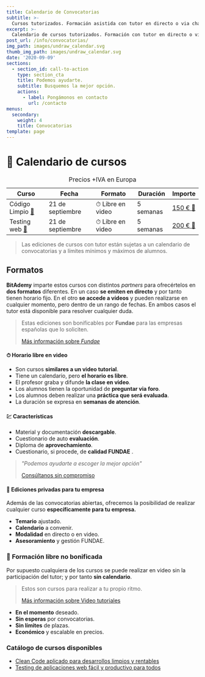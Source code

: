 ```yaml
---
title: Calendario de Convocatorias
subtitle: >-
  Cursos tutorizados. Formación asistida con tutor en directo o via chat.
excerpt: >-
  Calendario de cursos tutorizados. Formación con tutor en directo o via chat.
post_url: /info/convocatorias/
img_path: images/undraw_calendar.svg
thumb_img_path: images/undraw_calendar.svg
date: '2020-09-09'
sections:
  - section_id: call-to-action
    type: section_cta
    title: Podemos ayudarte.
    subtitle: Busquemos la mejor opción.
    actions:
      - label: Pongámonos en contacto
        url: /contacto
menus:
  secondary:
    weight: 4
    title: Convocatorias
template: page
---
```


# 📆 Calendario de cursos

<table>
    <caption>Precios +IVA en Europa</caption>
  <thead>
    <tr>
      <th>Curso</th>
      <th>Fecha</th>
      <th>Formato</th>
      <th>Duración</th>
      <th>Importe</th>
    </tr>
  </thead>
  <tbody>
    <tr>
      <td>Código Limpio
        <a href="/cursos/clean-code-aplicado-para-desarrollos-limpios-y-rentables/">📖</a></td>
      <td>21 de septiembre</td>
      <td>⏱ Libre en video</td>
      <td>5 semanas</td>
      <td><a href="https://trainingit.es//curso-clean-code?promo=bitAdemy">150 € 🛒</a></td>
    </tr>
    <tr>
      <td>Testing web
      <a href="/cursos/testing-de-aplicaciones-web-facil-y-productivo-para-todos/">📖</a></td>
      </td>
      <td>21 de septiembre</td>
      <td>⏱ Libre en video</td>
      <td>5 semanas</td>
      <td><a href="https://trainingit.es/curso-testing-web?promo=bitAdemy">200 € 🛒</a></td>
    </tr>
  </tbody>
  <tfoot>
  </tfoot>
</table>

> Las ediciones de cursos con tutor están sujetas a un calendario de convocatorias y a límites mínimos y máximos de alumnos.

## Formatos

**BitAdemy** imparte estos cursos con distintos _partners_ para ofrecértelos en **dos formatos** diferentes. En un caso **se emiten en directo** y por tanto tienen horario fijo. En el otro **se accede a vídeos** y pueden realizarse en cualquier momento, pero dentro de un rango de fechas. En ambos casos el tutor está disponible para resolver cualquier duda.

> Estas ediciones son bonificables por **Fundae** para las empresas españolas que lo soliciten.
>
> [Más información sobre _Fundae_](https://www.bitademy.com/info/fundae/)

#### ⏱ Horario libre en video

- Son cursos **similares a un video tutorial**.
- Tiene un calendario, pero **el horario es libre**.
- El profesor graba y difunde **la clase en video**.
- Los alumnos tienen la oportunidad de **preguntar via foro**.
- Los alumnos deben realizar una **práctica que será evaluada**.
- La duración se expresa en **semanas de atención**.

<!-- #### ⌚ Horario fijo en directo

- Son cursos **similares a los presenciales**.
- Tiene un calendario y **horario fijos**.
- El profesor imparte **la clase en directo**.
- Los alumnos tienen la oportunidad de **preguntar en directo**.
- La duración se expresa en **horas en directo**. -->

#### 💹 Características

- Material y documentación **descargable**.
- Cuestionario de auto **evaluación**.
- Diploma de **aprovechamiento**.
- Cuestionario, si procede, de **calidad FUNDAE** .

> _"Podemos ayudarte a escoger la mejor opción"_
>
> [Consúltanos sin compromiso](/contacto)

#### 🏢 Ediciones privadas para tu empresa

Además de las convocatorias abiertas, ofrecemos la posibilidad de realizar cualquier curso **específicamente para tu empresa.**

- **Temario** ajustado.
- **Calendario** a convenir.
- **Modalidad** en directo o en video.
- **Asesoramiento** y gestión FUNDAE.

### 🗽 Formación libre no bonificada

Por supuesto cualquiera de los cursos se puede realizar en video sin la participación del tutor; y por tanto **sin calendario**.

> Estos son cursos para realizar a tu propio ritmo.
>
> [Más información sobre Video tutoriales](https://www.bitademy.com/info/video/)

- **En el momento** deseado.
- **Sin esperas** por convocatorias.
- **Sin límites** de plazas.
- **Económico** y escalable en precios.

### Catálogo de cursos disponibles

- [Clean Code aplicado para desarrollos limpios y rentables](https://www.bitademy.com/cursos/clean-code-aplicado-para-desarrollos-limpios-y-rentables/)
- [Testing de aplicaciones web fácil y productivo para todos](https://www.bitademy.com/cursos/testing-de-aplicaciones-web-facil-y-productivo-para-todos/)
